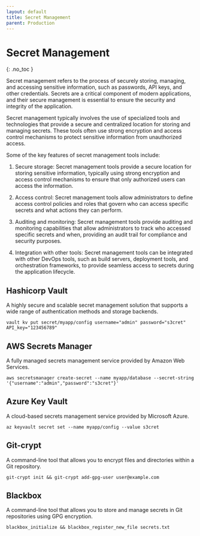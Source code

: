 ```yaml
---
layout: default
title: Secret Management
parent: Production
---
```


# Secret Management
{: .no_toc }


Secret management refers to the process of securely storing, managing, and accessing sensitive information, such as passwords, API keys, and other credentials. Secrets are a critical component of modern applications, and their secure management is essential to ensure the security and integrity of the application.

Secret management typically involves the use of specialized tools and technologies that provide a secure and centralized location for storing and managing secrets. These tools often use strong encryption and access control mechanisms to protect sensitive information from unauthorized access.

Some of the key features of secret management tools include:

1. Secure storage: Secret management tools provide a secure location for storing sensitive information, typically using strong encryption and access control mechanisms to ensure that only authorized users can access the information.

2. Access control: Secret management tools allow administrators to define access control policies and roles that govern who can access specific secrets and what actions they can perform.

3. Auditing and monitoring: Secret management tools provide auditing and monitoring capabilities that allow administrators to track who accessed specific secrets and when, providing an audit trail for compliance and security purposes.

4. Integration with other tools: Secret management tools can be integrated with other DevOps tools, such as build servers, deployment tools, and orchestration frameworks, to provide seamless access to secrets during the application lifecycle.


## Hashicorp Vault	

A highly secure and scalable secret management solution that supports a wide range of authentication methods and storage backends.	

```
vault kv put secret/myapp/config username="admin" password="s3cret" API_key="123456789"
```

## AWS Secrets Manager	

A fully managed secrets management service provided by Amazon Web Services.	

```
aws secretsmanager create-secret --name myapp/database --secret-string '{"username":"admin","password":"s3cret"}'
```


## Azure Key Vault	

A cloud-based secrets management service provided by Microsoft Azure.	


```
az keyvault secret set --name myapp/config --value s3cret
```

## Git-crypt	

A command-line tool that allows you to encrypt files and directories within a Git repository.	

```
git-crypt init && git-crypt add-gpg-user user@example.com
```

## Blackbox	

A command-line tool that allows you to store and manage secrets in Git repositories using GPG encryption.	


```
blackbox_initialize && blackbox_register_new_file secrets.txt
```